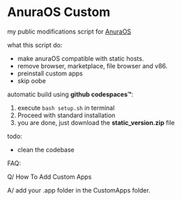 # AnuraOS Custom
my public modifications script for [AnuraOS](https://github.com/MercuryWorkshop/anuraOS)

what this script do:
- make anuraOS compatible with static hosts.
- remove browser, marketplace, file browser and v86.
- preinstall custom apps
- skip oobe

automatic build using **github codespaces™️**:
1. execute `bash setup.sh` in terminal 
2. Proceed with standard installation
3. you are done, just download the **static_version.zip** file

todo:
- clean the codebase

FAQ:

Q/ How To Add Custom Apps

A/ add your .app folder in the CustomApps folder.

